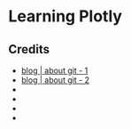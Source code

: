 # Learning Plotly




## Credits

- [blog | about git - 1](https://www.cloudbees.com/blog/git-detached-head)
- [blog | about git - 2](https://www.varonis.com/blog/git-branching/)
- []()
- []()
- []()
- []()
